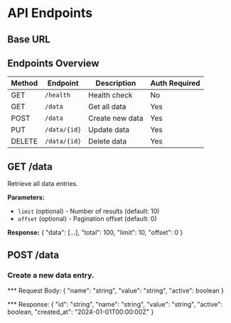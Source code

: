 # API Endpoints

## Base URL

## Endpoints Overview

| Method | Endpoint     | Description     | Auth Required |
| ------ | ------------ | --------------- | ------------- |
| GET    | `/health`    | Health check    | No            |
| GET    | `/data`      | Get all data    | Yes           |
| POST   | `/data`      | Create new data | Yes           |
| PUT    | `/data/{id}` | Update data     | Yes           |
| DELETE | `/data/{id}` | Delete data     | Yes           |

## GET /data

Retrieve all data entries.

**Parameters:**

- `limit` (optional) - Number of results (default: 10)
- `offset` (optional) - Pagination offset (default: 0)

**Response:**
{
"data": [...],
"total": 100,
"limit": 10,
"offset": 0
}

## POST /data

### Create a new data entry.

\*\*\* Request Body:
{
"name": "string",
"value": "string",
"active": boolean
}

\*\*\* Response:
{
"id": "string",
"name": "string",
"value": "string",
"active": boolean,
"created_at": "2024-01-01T00:00:00Z"
}

